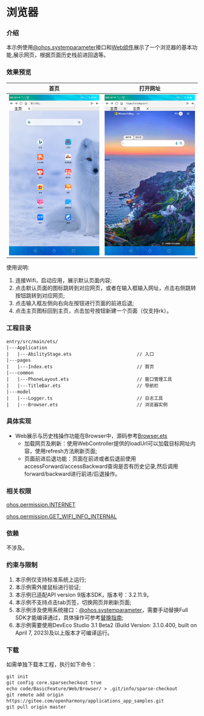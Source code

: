 # 浏览器

### 介绍
本示例使用[@ohos.systemparameter](https://docs.openharmony.cn/pages/v4.0/zh-cn/application-dev/reference/apis/js-apis-system-parameter.md)接口和[Web组件](https://docs.openharmony.cn/pages/v4.0/zh-cn/application-dev/reference/arkui-ts/ts-basic-components-web.md)展示了一个浏览器的基本功能,展示网页，根据页面历史栈前进回退等。

### 效果预览

|首页|打开网址|
|----|------|
|![](screenshots/device/home.png)|![](screenshots/device/jump.png)|

使用说明:
1. 连接Wifi，启动应用，展示默认页面内容;
2. 点击默认页面的图标跳转到对应网页，或者在输入框输入网址，点击右侧跳转按钮跳转到对应网页;
3. 点击输入框左侧向右向左按钮进行页面的前进后退;
4. 点击主页图标回到主页，点击加号按钮新建一个页面（仅支持rk）。

### 工程目录
```
entry/src/main/ets/
|---Application
|   |---AbilityStage.ets                        // 入口
|---pages
|   |---Index.ets                               // 首页
|---common
|   |---PhoneLayout.ets                         // 窗口管理工具
|   |---TitleBar.ets                            // 导航栏
|---model
|   |---Logger.ts                               // 日志工具
|   |---Browser.ets                             // 浏览器实例
```

### 具体实现
+ Web展示与历史栈操作功能在Browser中，源码参考[Browser.ets](entry/src/main/ets/model/Browser.ets)
  + 加载网页及刷新：使用WebController提供的loadUrl可以加载目标网址内容，使用refresh方法刷新页面;
  + 页面前进后退功能：页面在前进或者后退前使用accessForward/accessBackward查询是否有历史记录,然后调用forward/backward进行前进/后退操作。

### 相关权限

[ohos.permission.INTERNET](https://gitee.com/openharmony/docs/blob/master/zh-cn/application-dev/security/AccessToken/permissions-for-all.md#ohospermissioninternet)

[ohos.permission.GET_WIFI_INFO_INTERNAL](https://gitee.com/openharmony/docs/blob/master/zh-cn/application-dev/security/AccessToken/permissions-for-system-apps.md#ohospermissionget_wifi_info_internal)

### 依赖

不涉及。

###  约束与限制

1. 本示例仅支持标准系统上运行;
2. 本示例需外接鼠标进行验证;
3. 本示例已适配API version 9版本SDK，版本号：3.2.11.9。
4. 本示例不支持点击tab页签，切换网页并刷新页面;
5. 本示例涉及使用系统接口：[@ohos.systemparameter](https://docs.openharmony.cn/pages/v4.0/zh-cn/application-dev/reference/apis/js-apis-system-parameter.md)，需要手动替换Full SDK才能编译通过，具体操作可参考[替换指南](https://gitee.com/openharmony/docs/blob/master/zh-cn/application-dev/faqs/full-sdk-switch-guide.md);
6. 本示例需要使用DevEco Studio 3.1 Beta2 (Build Version: 3.1.0.400, built on April 7, 2023)及以上版本才可编译运行。

### 下载

如需单独下载本工程，执行如下命令：
```
git init
git config core.sparsecheckout true
echo code/BasicFeature/Web/Browser/ > .git/info/sparse-checkout
git remote add origin https://gitee.com/openharmony/applications_app_samples.git
git pull origin master
```